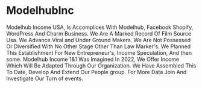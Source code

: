 # ModelhubInc
Modelhub Income USA, Is Accomplices With Modelhub, Facebook Shopify, WordPress And Charm Business. We Are A Marked Record Of Film Source Usa. We Advance Viral and Under Ground Makers. We Are Not Possessed Or Diversified With No Other Stage Other Than Law Marker's. We Planned This Establishment For New Entrepreneur's, Income Speculation, And then some. Modelhub Income 1&amp;1 Was Imagined In 2022, We Offer Income Which Will Be Adapted Through Our Organization. We Have Assembled This To Date, Develop And Extend Our People group. For More Data Join And Investigate Our Turn of events.
